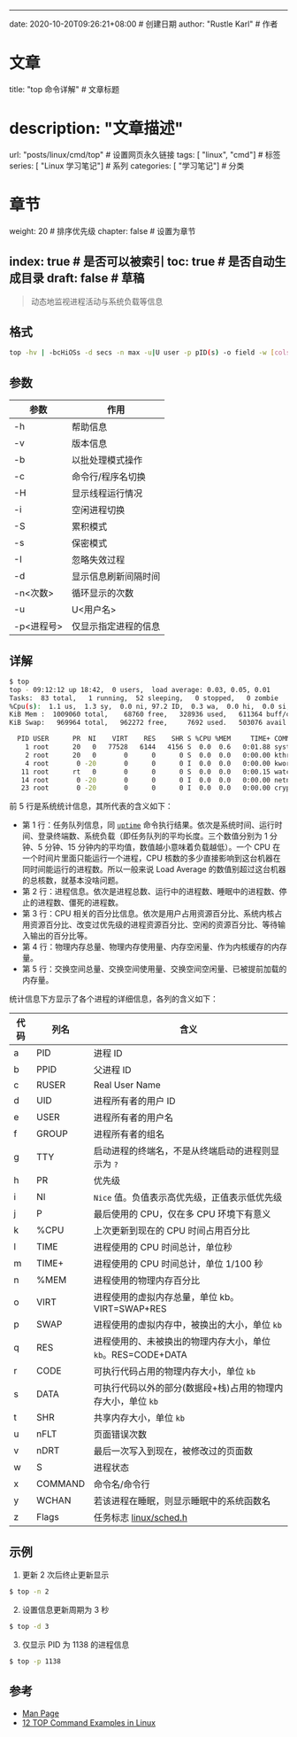 ---
date: 2020-10-20T09:26:21+08:00  # 创建日期
author: "Rustle Karl"  # 作者

# 文章
title: "top 命令详解"  # 文章标题
# description: "文章描述"
url:  "posts/linux/cmd/top"  # 设置网页永久链接
tags: [ "linux", "cmd"]  # 标签
series: [ "Linux 学习笔记"]  # 系列
categories: [ "学习笔记"]  # 分类

# 章节
weight: 20 # 排序优先级
chapter: false  # 设置为章节

index: true  # 是否可以被索引
toc: true  # 是否自动生成目录
draft: false  # 草稿
----

> 动态地监视进程活动与系统负载等信息

## 格式

```bash
top -hv | -bcHiOSs -d secs -n max -u|U user -p pID(s) -o field -w [cols]
```

## 参数

| 参数 | 作用 |
| --------- | --------- |
| -h | 帮助信息 |
| -v | 版本信息 |
| -b | 以批处理模式操作 |
| -c | 命令行/程序名切换 |
| -H | 显示线程运行情况 |
| -i | 空闲进程切换 |
| -S | 累积模式 |
| -s | 保密模式 |
| -I | 忽略失效过程 |
| -d | 显示信息刷新间隔时间 |
| -n<次数> | 循环显示的次数 |
| -u|U<用户名> | 仅显示指定用户名所属进程的信息 |
| -p<进程号> | 仅显示指定进程的信息 |

## 详解

```bash
$ top
top - 09:12:12 up 18:42,  0 users,  load average: 0.03, 0.05, 0.01
Tasks:  83 total,   1 running,  52 sleeping,   0 stopped,   0 zombie
%Cpu(s):  1.1 us,  1.3 sy,  0.0 ni, 97.2 ID,  0.3 wa,  0.0 hi,  0.0 si,  0.0 st
KiB Mem :  1009060 total,    68760 free,   328936 used,   611364 buff/cache
KiB Swap:   969964 total,   962272 free,     7692 used.   503076 avail Mem

  PID USER      PR  NI    VIRT    RES    SHR S %CPU %MEM     TIME+ COMMAND
    1 root      20   0   77528   6144   4156 S  0.0  0.6   0:01.88 systemd
    2 root      20   0       0      0      0 S  0.0  0.0   0:00.00 kthreadd
    4 root       0 -20       0      0      0 I  0.0  0.0   0:00.00 kworker/0:0H
   11 root      rt   0       0      0      0 S  0.0  0.0   0:00.15 watchdog/0
   14 root       0 -20       0      0      0 I  0.0  0.0   0:00.00 netns
   23 root       0 -20       0      0      0 I  0.0  0.0   0:00.00 crypto
```

前 5 行是系统统计信息，其所代表的含义如下：

- 第 1 行：任务队列信息，同 [`uptime`](uptime.md) 命令执行结果。依次是系统时间、运行时间、登录终端数、系统负载（即任务队列的平均长度。三个数值分别为 1 分钟、5 分钟、15 分钟内的平均值，数值越小意味着负载越低）。一个 CPU 在一个时间片里面只能运行一个进程，CPU 核数的多少直接影响到这台机器在同时间能运行的进程数。所以一般来说 Load Average 的数值别超过这台机器的总核数，就基本没啥问题。
- 第 2 行：进程信息。依次是进程总数、运行中的进程数、睡眠中的进程数、停止的进程数、僵死的进程数。
- 第 3 行：CPU 相关的百分比信息。依次是用户占用资源百分比、系统内核占用资源百分比、改变过优先级的进程资源百分比、空闲的资源百分比、等待输入输出的百分比等。
- 第 4 行：物理内存总量、物理内存使用量、内存空闲量、作为内核缓存的内存量。
- 第 5 行：交换空间总量、交换空间使用量、交换空间空闲量、已被提前加载的内存量。

统计信息下方显示了各个进程的详细信息，各列的含义如下：

| 代码 | 列名 | 含义 |
| --------- | --------- | --------- |
| a | PID | 进程 ID |
| b | PPID | 父进程 ID |
| c | RUSER | Real User Name |
| d | UID | 进程所有者的用户 ID |
| e | USER | 进程所有者的用户名 |
| f | GROUP | 进程所有者的组名 |
| g | TTY | 启动进程的终端名，不是从终端启动的进程则显示为 `?` |
| h | PR | 优先级 |
| i | NI | `Nice` 值。负值表示高优先级，正值表示低优先级 |
| j | P | 最后使用的 CPU，仅在多 CPU 环境下有意义 |
| k | %CPU | 上次更新到现在的 CPU 时间占用百分比 |
| l | TIME | 进程使用的 CPU 时间总计，单位秒 |
| m | TIME+ | 进程使用的 CPU 时间总计，单位 1/100 秒 |
| n | %MEM | 进程使用的物理内存百分比 |
| o | VIRT | 进程使用的虚拟内存总量，单位 kb。VIRT=SWAP+RES |
| p | SWAP | 进程使用的虚拟内存中，被换出的大小，单位 `kb` |
| q | RES | 进程使用的、未被换出的物理内存大小，单位 `kb`。RES=CODE+DATA |
| r | CODE | 可执行代码占用的物理内存大小，单位 `kb` |
| s | DATA | 可执行代码以外的部分(数据段+栈)占用的物理内存大小，单位 `kb` |
| t | SHR | 共享内存大小，单位 `kb` |
| u | nFLT | 页面错误次数 |
| v | nDRT | 最后一次写入到现在，被修改过的页面数 |
| w | S | 进程状态 |
| x | COMMAND | 命令名/命令行 |
| y | WCHAN | 若该进程在睡眠，则显示睡眠中的系统函数名 |
| z | Flags | 任务标志 [linux/sched.h](https://linux.die.net/include/linux/sched.h) |

## 示例

1. 更新 2 次后终止更新显示

```bash
$ top -n 2
```

2. 设置信息更新周期为 3 秒

```bash
$ top -d 3
```

3. 仅显示 PID 为 1138 的进程信息

```bash
$ top -p 1138
```

## 参考

- [Man Page](https://linux.die.net/man/1/top)
- [12 TOP Command Examples in Linux](https://www.tecmint.com/12-top-command-examples-in-linux/)
